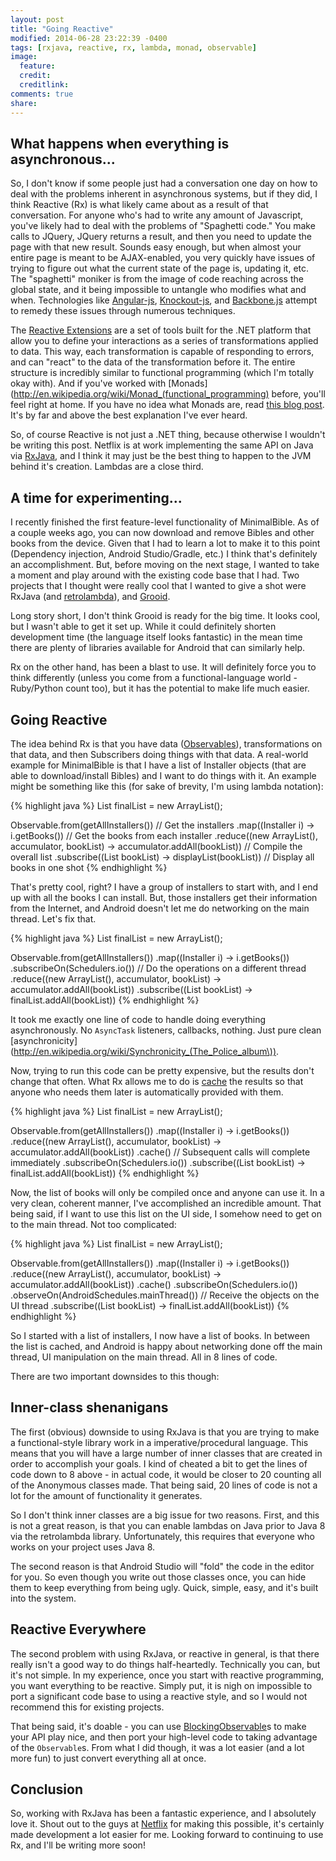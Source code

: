 ```yaml
---
layout: post
title: "Going Reactive"
modified: 2014-06-28 23:22:39 -0400
tags: [rxjava, reactive, rx, lambda, monad, observable]
image:
  feature: 
  credit: 
  creditlink: 
comments: true
share: 
---
```

 
What happens when everything is asynchronous...
-----------------------------------------------
 
So, I don't know if some people just had a conversation one day on how to deal with the problems inherent in asynchronous systems, but if they did, I think Reactive (Rx) is what likely came about as a result of that conversation. For anyone who's had to write any amount of Javascript, you've likely had to deal with the problems of "Spaghetti code." You make calls to JQuery, JQuery returns a result, and then you need to update the page with that new result. Sounds easy enough, but when almost your entire page is meant to be AJAX-enabled, you very quickly have issues of trying to figure out what the current state of the page is, updating it, etc. The "spaghetti" moniker is from the image of code reaching across the global state, and it being impossible to untangle who modifies what and when. Technologies like [Angular-js](https://angularjs.org/), [Knockout-js](http://knockoutjs.com/), and [Backbone.js](http://backbonejs.org/) attempt to remedy these issues through numerous techniques.
 
The [Reactive Extensions](http://msdn.microsoft.com/en-us/data/gg577609.aspx) are a set of tools built for the .NET platform that allow you to define your interactions as a series of transformations applied to data. This way, each transformation is capable of responding to errors, and can "react" to the data of the transformation before it. The entire structure is incredibly similar to functional programming (which I'm totally okay with). And if you've worked with [Monads](http://en.wikipedia.org/wiki/Monad_(functional_programming) before, you'll feel right at home. If you have no idea what Monads are, read [this blog post](http://mttkay.github.io/blog/2014/01/25/your-app-as-a-function/). It's by far and above the best explanation I've ever heard.
 
So, of course Reactive is not just a .NET thing, because otherwise I wouldn't be writing this post. Netflix is at work implementing the same API on Java via [RxJava](https://github.com/Netflix/RxJava), and I think it may just be the best thing to happen to the JVM behind it's creation. Lambdas are a close third.
 
A time for experimenting...
---------------------------
 
I recently finished the first feature-level functionality of MinimalBible. As of a couple weeks ago, you can now download and remove Bibles and other books from the device. Given that I had to learn a lot to make it to this point (Dependency injection, Android Studio/Gradle, etc.) I think that's definitely an accomplishment. But, before moving on the next stage, I wanted to take a moment and play around with the existing code base that I had. Two projects that I thought were really cool that I wanted to give a shot were RxJava (and [retrolambda](https://github.com/orfjackal/retrolambda)), and [Grooid](http://melix.github.io/blog/2014/06/grooid.html).
 
Long story short, I don't think Grooid is ready for the big time. It looks cool, but I wasn't able to get it set up. While it could definitely shorten development time (the language itself looks fantastic) in the mean time there are plenty of libraries available for Android that can similarly help.
 
Rx on the other hand, has been a blast to use. It will definitely force you to think differently (unless you come from a functional-language world - Ruby/Python count too), but it has the potential to make life much easier.
 
Going Reactive
--------------
 
The idea behind Rx is that you have data ([Observables](https://github.com/Netflix/RxJava/wiki/Observable)), transformations on that data, and then Subscribers doing things with that data. A real-world example for MinimalBible is that I have a list of Installer objects (that are able to download/install Bibles) and I want to do things with it. An example might be something like this (for sake of brevity, I'm using lambda notation):
 
{% highlight java %}
List<Book> finalList = new ArrayList<Book>();
   
Observable.from(getAllInstallers()) // Get the installers
    .map((Installer i) -> i.getBooks()) // Get the books from each installer
    .reduce((new ArrayList<Book>(), accumulator, bookList) -> accumulator.addAll(bookList)) // Compile the overall list
    .subscribe((List bookList) -> displayList(bookList)) // Display all books in one shot
{% endhighlight %}
 
That's pretty cool, right? I have a group of installers to start with, and I end up with all the books I can install. But, those installers get their information from the Internet, and Android doesn't let me do networking on the main thread. Let's fix that.
 
{% highlight java %}
List<Book> finalList = new ArrayList<Book>();
   
Observable.from(getAllInstallers())
    .map((Installer i) -> i.getBooks())
    .subscribeOn(Schedulers.io()) // Do the operations on a different thread
    .reduce((new ArrayList<Book>(), accumulator, bookList) -> accumulator.addAll(bookList))
    .subscribe((List bookList) -> finalList.addAll(bookList))
{% endhighlight %}
 
It took me exactly one line of code to handle doing everything asynchronously. No `AsyncTask` listeners, callbacks, nothing. Just pure clean [asynchronicity](http://en.wikipedia.org/wiki/Synchronicity_(The_Police_album\)).
 
Now, trying to run this code can be pretty expensive, but the results don't change that often. What Rx allows me to do is [cache](https://github.com/Netflix/RxJava/wiki/Observable-Utility-Operators#cache) the results so that anyone who needs them later is automatically provided with them.
 
{% highlight java %}
List<Book> finalList = new ArrayList<Book>();
   
Observable.from(getAllInstallers())
    .map((Installer i) -> i.getBooks())
    .reduce((new ArrayList<Book>(), accumulator, bookList) -> accumulator.addAll(bookList))
    .cache() // Subsequent calls will complete immediately
    .subscribeOn(Schedulers.io())
    .subscribe((List bookList) -> finalList.addAll(bookList))
{% endhighlight %}
 
Now, the list of books will only be compiled once and anyone can use it. In a very clean, coherent manner, I've accomplished an incredible amount. That being said, if I want to use this list on the UI side, I somehow need to get on to the main thread. Not too complicated:
 
{% highlight java %}
List<Book> finalList = new ArrayList<Book>();
   
Observable.from(getAllInstallers())
    .map((Installer i) -> i.getBooks())
    .reduce((new ArrayList<Book>(), accumulator, bookList) -> accumulator.addAll(bookList))
    .cache()
    .subscribeOn(Schedulers.io())
    .observeOn(AndroidSchedules.mainThread()) // Receive the objects on the UI thread
    .subscribe((List bookList) -> finalList.addAll(bookList))
{% endhighlight %}
 
So I started with a list of installers, I now have a list of books. In between the list is cached, and Android is happy about networking done off the main thread, UI manipulation on the main thread. All in 8 lines of code.
 
There are two important downsides to this though:
 
Inner-class shenanigans
-----------------------
 
The first (obvious) downside to using RxJava is that you are trying to make a functional-style library work in a imperative/procedural language. This means that you will have a large number of inner classes that are created in order to accomplish your goals. I kind of cheated a bit to get the lines of code down to 8 above - in actual code, it would be closer to 20 counting all of the Anonymous classes made. That being said, 20 lines of code is not a lot for the amount of functionality it generates.
 
So I don't think inner classes are a big issue for two reasons. First, and this is not a great reason, is that you can enable lambdas on Java prior to Java 8 via the retrolambda library. Unfortunately, this requires that everyone who works on your project uses Java 8.
 
The second reason is that Android Studio will "fold" the code in the editor for you. So even though you write out those classes once, you can hide them to keep everything from being ugly. Quick, simple, easy, and it's built into the system.
 
Reactive Everywhere
-------------------
 
The second problem with using RxJava, or reactive in general, is that there really isn't a good way to do things half-heartedly. Technically you can, but it's not simple. In my experience, once you start with reactive programming, you want everything to be reactive. Simply put, it is nigh on impossible to port a significant code base to using a reactive style, and so I would not recommend this for existing projects.
 
That being said, it's doable - you can use [BlockingObservable](https://github.com/Netflix/RxJava/wiki/Blocking-Observable-Operators)s to make your API play nice, and then port your high-level code to taking advantage of the `Observable`s. From what I did though, it was a lot easier (and a lot more fun) to just convert everything all at once.
 
Conclusion
----------
 
So, working with RxJava has been a fantastic experience, and I absolutely love it. Shout out to the guys at [Netflix](https://github.com/Netflix) for making this possible, it's certainly made development a lot easier for me. Looking forward to continuing to use Rx, and I'll be writing more soon!
